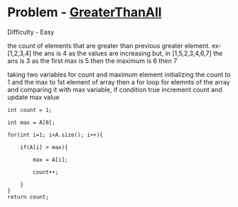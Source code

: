 # Problem - [GreaterThanAll](https://www.interviewbit.com/problems/greater-than-all/discussion/p/solution-and-explanation/362921/2817/)

Difficulty - Easy

the count of elements that are greater than previous greater element. 
ex- [1,2,3,4]
the ans is 4 as the values are increasing but,
in [1,5,2,3,4,6,7] the ans is 3 as the first max is 5 then the maximum is 6 then 7

taking two variables for count and maximum element
initializing the count to 1 and the max to 1st element of array
then a for loop for elemnts of the array and comparing it with max variable, if condition true increment count and update max value

    int count = 1;

    int max = A[0];

    for(int i=1; i<A.size(); i++){

        if(A[i] > max){

            max = A[i];

            count++;

        }
    }
    return count;
